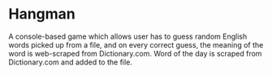 # Hangman
A console-based game which allows user has to guess random English words picked up from a file, and on every correct guess, the meaning of the word is web-scraped from Dictionary.com. Word of the day is scraped from Dictionary.com and added to the file.
